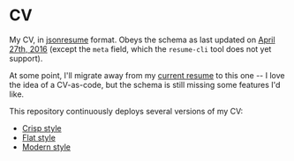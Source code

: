 # CV
My CV, in [jsonresume](https://github.com/jsonresume/resume-schema) format.
Obeys the schema as last updated on
[April 27th, 2016](https://github.com/jsonresume/resume-schema/blob/81458745bf48981ea5f9beb124d2f1378ef56ff1/schema.json)
(except the `meta` field, which the `resume-cli` tool does not yet support).

At some point, I'll migrate away from my
[current resume](http://thekev.in/resource/cv.pdf) to this one -- I love the
idea of a CV-as-code, but the schema is still missing some features I'd like.

This repository continuously deploys several versions of my CV:
- [Crisp style](https://circleci.com/api/v1/project/TheKevJames/cv/latest/artifacts/0/$CIRCLE_ARTIFACTS/resume-crisp.html?branch=master&filter=successful)
- [Flat style](https://circleci.com/api/v1/project/TheKevJames/cv/latest/artifacts/0/$CIRCLE_ARTIFACTS/resume-flat.html?branch=master&filter=successful)
- [Modern style](https://circleci.com/api/v1/project/TheKevJames/cv/latest/artifacts/0/$CIRCLE_ARTIFACTS/resume-modern.html?branch=master&filter=successful)
